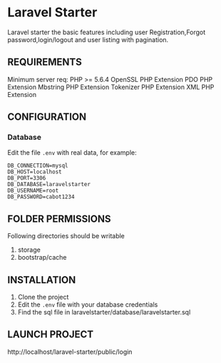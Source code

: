 Laravel Starter
============================

Laravel starter the basic features including user Registration,Forgot password,login/logout and user listing with pagination.

REQUIREMENTS
------------

Minimum server req:
PHP >= 5.6.4
OpenSSL PHP Extension
PDO PHP Extension
Mbstring PHP Extension
Tokenizer PHP Extension
XML PHP Extension


CONFIGURATION
-------------

### Database

Edit the file `.env` with real data, for example:

```
DB_CONNECTION=mysql
DB_HOST=localhost
DB_PORT=3306
DB_DATABASE=laravelstarter
DB_USERNAME=root
DB_PASSWORD=cabot1234
```

FOLDER PERMISSIONS
------------------
Following directories should be writable 
1) storage 
2) bootstrap/cache

INSTALLATION
------------------
1) Clone the project
2) Edit the `.env` file with your database credentials
3) Find the sql file in laravelstarter/database/laravelstarter.sql

LAUNCH PROJECT
------------------
http://localhost/laravel-starter/public/login


